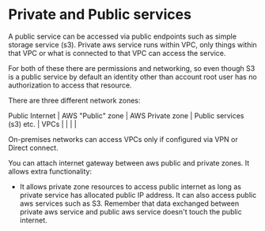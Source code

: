 <h1>Private and Public services</h1>

A public service can be accessed via public endpoints such as simple storage service (s3). Private aws service runs within VPC, only things within that VPC or what is connected to that VPC can access the service.

For both of these there are permissions and networking, so even though S3 is a public service by default an identity other than account root user has no authorization to access that resource.

There are three different network zones:

Public Internet |   AWS "Public" zone          |        AWS Private zone
                |   Public services (s3) etc.  |             VPCs
                |                              |
                |                              |

On-premises networks can access VPCs only if configured via VPN or Direct connect.

You can attach internet gateway between aws public and private zones. It allows extra functionality:
- It allows private zone resources to access public internet as long as private service has allocated public IP address. It can also access public aws services such as S3. Remember that data exchanged between private aws service and public aws service doesn't touch the public internet.